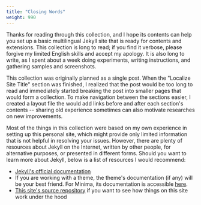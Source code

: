 ```yaml
---
title: "Closing Words"
weight: 990
---
```


Thanks for reading through this collection, and I hope its contents can help
you set up a basic multilingual Jekyll site that is ready for contents and
extensions. This collection is long to read; if you find it verbose, please
forgive my limited English skills and accept my apology. It is also long to
write, as I spent about a week doing experiments, writing instructions, and
gathering samples and screenshots.

This collection was originally planned as a single post. When the "Localize
Site Title" section was finished, I realized that the post would be too long to
read and immediately started breaking the post into smaller pages that would
form a collection. To make navigation between the sections easier, I created a
layout file the would add links before and after each section's contents --
sharing old experience sometimes can also motivate researches on new
improvements.

Most of the things in this collection were based on my own experience in
setting up this personal site, which might provide only limited information
that is not helpful in resolving your issues. However, there are plenty of
resources about Jekyll on the Internet, written by other people, for
alternative purposes, or presented in different forms. Should you want to learn
more about Jekyll, below is a list of resources I would recommend:

- [Jekyll's official documentation](https://jekyllrb.com/docs/)
- If you are working with a theme, the theme's documentation (if any) will be
  your best friend. For Minima, its documentation is accessible
  [here](https://github.com/jekyll/minima/blob/master/README.md).
- [This site's source repository](https://github.com/Leo3418/leo3418.github.io)
  if you want to see how things on this site work under the hood
